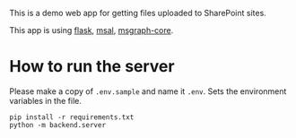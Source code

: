 This is a demo web app for getting files uploaded to SharePoint sites.

This app is using [flask](https://flask.palletsprojects.com/en/3.0.x/), [msal](https://github.com/AzureAD/microsoft-authentication-library-for-python), [msgraph-core](https://github.com/microsoftgraph/msgraph-sdk-python/blob/main/UPGRADING.md).

# How to run the server
Please make a copy of `.env.sample` and name it `.env`. Sets the environment variables in the file.

```
pip install -r requirements.txt
python -m backend.server
```